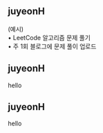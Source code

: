 <h2>juyeonH</h2>(예시)<br>• LeetCode 알고리즘 문제 풀기<br>• 주 1회 블로그에 문제 풀이 업로드<h2>juyeonH</h2>hello<h2>juyeonH</h2>hello